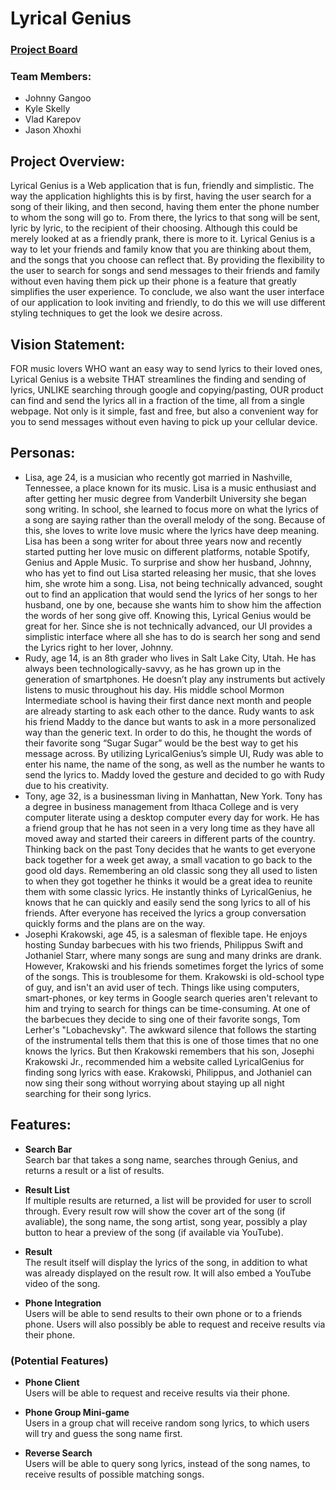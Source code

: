 # Lyrical Genius

### <a href="https://github.com/3296Fall2020/projects-02-lyricalgenius/projects/1">Project Board</a>

### Team Members: 
- Johnny Gangoo
- Kyle Skelly
- Vlad Karepov
- Jason Xhoxhi

## Project Overview: 

Lyrical Genius is a Web application that is fun, friendly and simplistic. The way the application highlights this is by first, having the user search 
for a song of their liking, and then second, having them enter the phone number to whom the song will go to. From there, the lyrics to that song will be 
sent, lyric by lyric, to the recipient of their choosing. Although this could be merely looked at as a friendly prank, there is more to it. Lyrical Genius
is a way to let your friends and family know that you are thinking about them, and the songs that you choose can reflect that. By providing the flexibility 
to the user to search for songs and send messages to their friends and family without even having them pick up their phone is a feature that greatly simplifies
the user experience. To conclude, we also want the user interface of our application to look inviting
and friendly, to do this we will use different styling techniques to get the look we desire across.

## Vision Statement:

FOR music lovers WHO want an easy way to send lyrics to their loved ones, Lyrical Genius is a website THAT streamlines the finding and sending of lyrics, UNLIKE searching through google and copying/pasting, OUR product can find and send the lyrics all in a fraction of the time, all from a single webpage. Not only is it simple, fast and free, but also a convenient way for you to send messages without even having to pick up your cellular device. 

## Personas:
- Lisa, age 24, is a musician who recently got married in Nashville, Tennessee, a place known for its music. Lisa is a music enthusiast and after getting her music degree from Vanderbilt University she began song writing. In school, she learned to focus more on what the lyrics of a song are saying rather than the overall melody of the song. Because 
of this, she loves to write love music where the lyrics have deep meaning. Lisa has been a song writer for about three years now and recently started putting her love music on different platforms, notable Spotify, Genius and Apple Music. To surprise and show her husband, Johnny, who has yet to find out Lisa started releasing her music, that she loves him, she wrote him a song. Lisa, not being technically advanced, sought out to find an application that would send the lyrics of her songs to her husband, one by one, because she wants him to show him the affection the words of her song give off. Knowing this, Lyrical Genius would be great for her. Since she is not technically advanced, our UI provides a simplistic interface where all she has to do is search her song and send the Lyrics right to her lover, Johnny.
- Rudy, age 14, is an 8th grader who lives in Salt Lake City, Utah. He has always been technologically-savvy, as he has grown up in the generation of smartphones. He doesn’t play any instruments but actively listens to music throughout his day. His middle school Mormon Intermediate school is having their first dance next month and people are already starting to ask each other to the dance. Rudy wants to ask his friend Maddy to the dance but wants to ask in a more personalized way than the generic text. In order to do this, he thought the words of their favorite song “Sugar Sugar” would be the best way to get his message across. By utilizing LyricalGenius’s simple UI, Rudy was able to enter his name, the name of the song, as well as the number he wants to send the lyrics to. Maddy loved the gesture and decided to go with Rudy due to his creativity.
- Tony, age 32, is a businessman living in Manhattan, New York. Tony has a degree in business management from Ithaca College and is very computer literate using a desktop computer every day for work. He has a friend group that he has not seen in a very long time as they have all moved away and started their careers in different parts of the country. Thinking back on the past Tony decides that he wants to get everyone back together for a week get away, a small vacation to go back to the good old days. Remembering an old classic song they all used to listen to when they got together he thinks it would be a great idea to reunite them with some classic lyrics. He instantly thinks of LyricalGenius, he knows that he can quickly and easily send the song lyrics to all of his friends. After everyone has received the lyrics a group conversation quickly forms and the plans are on the way.  
- Josephi Krakowski, age 45, is a salesman of flexible tape. He enjoys hosting Sunday barbecues with his two friends, Philippus Swift and Jothaniel Starr, where many songs are sung and many drinks are drank. However, Krakowski and his friends sometimes forget the lyrics of some of the songs. This is troublesome for them. Krakowski is old-school type of guy, and isn't an avid user of tech. Things like using computers, smart-phones, or key terms in Google search queries aren't relevant to him and trying to search for things can be time-consuming. At one of the barbecues they decide to sing one of their favorite songs, Tom Lerher's "Lobachevsky". The awkward silence that follows the starting of the instrumental tells them that this is one of those times that no one knows the lyrics. But then Krakowski remembers that his son, Josephi Krakowski Jr., recommended him a website called LyricalGenius for finding song lyrics with ease. Krakowski, Philippus, and Jothaniel can now sing their song without worrying about staying up all night searching for their song lyrics. 

## Features:

- **Search Bar**  
Search bar that takes a song name, searches through Genius, and returns a result or a list of results.

- **Result List**  
If multiple results are returned, a list will be provided for user to scroll through. Every result row will show the cover art of the song (if avaliable), the song name, the song artist, song year, possibly a play button to hear a preview of the song (if available via YouTube).

- **Result**  
The result itself will display the lyrics of the song, in addition to what was already displayed on the result row. It will also embed a YouTube video of the song.

- **Phone Integration**  
Users will be able to send results to their own phone or to a friends phone. Users will also possibly be able to request and receive results via their phone.

### (Potential Features)

- **Phone Client**  
Users will be able to request and receive results via their phone.

- **Phone Group Mini-game**  
Users in a group chat will receive random song lyrics, to which users will try and guess the song name first. 

- **Reverse Search**  
Users will be able to query song lyrics, instead of the song names, to receive results of possible matching songs.
